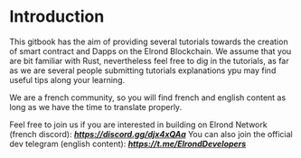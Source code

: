 # Introduction

This gitbook has the aim of providing several tutorials towards the creation of smart contract and Dapps on the Elrond Blockchain.
We assume that you are bit familiar with Rust, nevertheless feel free to dig in the tutorials, as far as we are several people submitting tutorials explanations ypu may find useful tips along your learning.

We are a french community, so you will find french and english content as long as we have the time to translate properly.

Feel free to join us if you are interested in building on Elrond Network (french discord): **_https://discord.gg/djx4xQAa_**
You can also join the official dev telegram (english content): **_https://t.me/ElrondDevelopers_**

